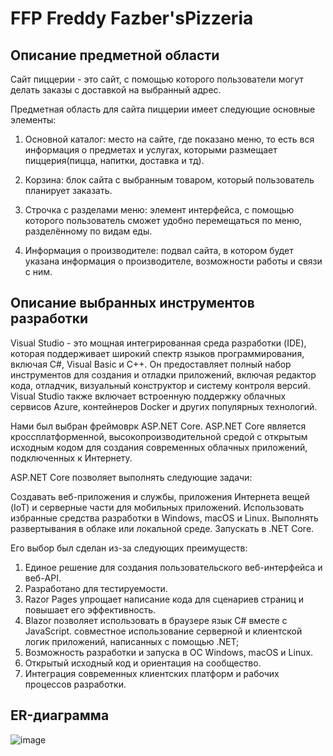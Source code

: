 # FFP Freddy Fazber'sPizzeria

## Описание предметной области

Сайт пиццерии - это cайт, с помощью которого пользователи могут делать заказы с доставкой на выбранный адрес.

Предметная область для сайта пиццерии имеет следующие основные элементы:


1. Основной каталог: место на сайте, где показано меню, то есть вся информация о предметах и услугах, которыми размещает пиццерия(пицца, напитки, доставка и тд).

2. Корзина: блок сайта с выбранным товаром, который пользователь планирует заказать.

3. Строчка с разделами меню: элемент интерфейса, с помощью которого пользователь сможет удобно перемещаться по меню, разделённому по видам еды.

4. Информация о производителе: подвал сайта, в котором будет указана информация о производителе, возможности работы и связи с ним.


## Описание выбранных инструментов разработки

Visual Studio - это мощная интегрированная среда разработки (IDE), которая поддерживает широкий спектр языков программирования, включая C#, Visual Basic и C++. Он предоставляет полный набор инструментов для создания и отладки приложений, включая редактор кода, отладчик, визуальный конструктор и систему контроля версий. Visual Studio также включает встроенную поддержку облачных сервисов Azure, контейнеров Docker и других популярных технологий.

Нами был выбран фреймоврк ASP.NET Core. ASP.NET Core является кроссплатформенной, высокопроизводительной средой с открытым исходным кодом для создания современных облачных приложений, подключенных к Интернету.

ASP.NET Core позволяет выполнять следующие задачи:

Создавать веб-приложения и службы, приложения Интернета вещей (IoT) и серверные части для мобильных приложений.
Использовать избранные средства разработки в Windows, macOS и Linux.
Выполнять развертывания в облаке или локальной среде.
Запускать в .NET Core.

Его выбор был сделан из-за следующих преимуществ:
1. Единое решение для создания пользовательского веб-интерфейса и веб-API.
2. Разработано для тестируемости.
3. Razor Pages упрощает написание кода для сценариев страниц и повышает его эффективность.
4. Blazor позволяет использовать в браузере язык C# вместе с JavaScript. совместное использование серверной и клиентской логик приложений, написанных с помощью .NET;
5. Возможность разработки и запуска в ОС Windows, macOS и Linux.
6. Открытый исходный код и ориентация на сообщество.
7. Интеграция современных клиентских платформ и рабочих процессов разработки.

## ER-диаграмма
![image](https://user-images.githubusercontent.com/102659233/231936198-0f3c9d6d-3e29-44c2-b224-bbb77ef1ce1a.png)
